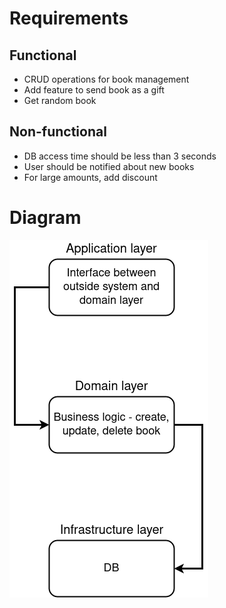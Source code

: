 # Requirements

## Functional
- CRUD operations for book management
- Add feature to send book as a gift
- Get random book

## Non-functional
- DB access time should be less than 3 seconds
- User should be notified about new books
- For large amounts, add discount

# Diagram
![Service diagram](diagram.png)
